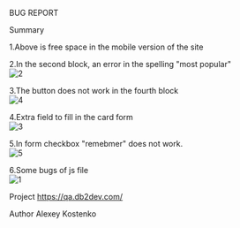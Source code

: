 BUG REPORT


Summary 
<p>1.Above is free space in the mobile version of the site</p>

2.In the second block, an error in the spelling "most popular"<br>
![2](https://user-images.githubusercontent.com/31034017/63572602-e97e3800-c58b-11e9-9016-a4a999caa7eb.PNG)


3.The button does not work in the fourth block<br>
![4](https://user-images.githubusercontent.com/31034017/63572638-fb5fdb00-c58b-11e9-84d6-8aa5eb641e54.PNG)


4.Extra field to fill in the card form<br>
![3](https://user-images.githubusercontent.com/31034017/63572665-0ca8e780-c58c-11e9-9fc6-b9ad1ea36eeb.PNG)




5.In form  checkbox "remebmer" does not work.<br>
![5](https://user-images.githubusercontent.com/31034017/63572706-3104c400-c58c-11e9-9dfd-ae0d8c16ac3e.PNG)



6.Some bugs of js file<br>
![1](https://user-images.githubusercontent.com/31034017/63572542-c6538880-c58b-11e9-9510-64bb38e59248.PNG)


Project
https://qa.db2dev.com/




Author Аlexey Kostenko
